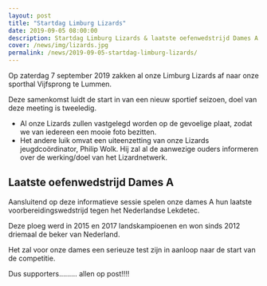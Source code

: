 ```yaml
---
layout: post
title: "Startdag Limburg Lizards"
date: 2019-09-05 08:00:00
description: Startdag Limburg Lizards & laatste oefenwedstrijd Dames A 
cover: /news/img/lizards.jpg
permalink: /news/2019-09-05-startdag-limburg-lizards/
---
```


Op zaterdag 7 september 2019 zakken al onze Limburg Lizards af naar onze sporthal Vijfsprong te Lummen.

Deze samenkomst luidt de start in van een nieuw sportief seizoen, doel van deze meeting is tweeledig. 
* Al onze Lizards zullen vastgelegd worden op de gevoelige plaat, zodat we van iedereen een mooie foto bezitten. 
* Het andere luik omvat een uiteenzetting van onze Lizards jeugdcoördinator, Philip Wolk. Hij zal al de aanwezige ouders informeren over de werking/doel van het Lizardnetwerk.

## Laatste oefenwedstrijd Dames A

Aansluitend op deze informatieve sessie spelen onze dames A hun laatste voorbereidingswedstrijd tegen het Nederlandse Lekdetec.

Deze ploeg werd in 2015 en 2017 landskampioenen en won sinds 2012 driemaal de beker van Nederland.

Het zal voor onze dames een serieuze test zijn in aanloop naar de start van de competitie.

Dus supporters……… allen op post!!!!
